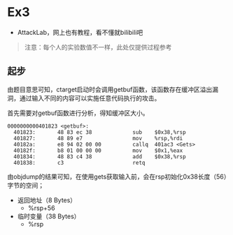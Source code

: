 # Ex3

* AttackLab，网上也有教程，看不懂就bilibili吧

> 注意：每个人的实验数值不一样，此处仅提供过程参考

## 起步

由题目意思可知，ctarget启动时会调用getbuf函数，该函数存在缓冲区溢出漏洞，通过输入不同的内容可以实施任意代码执行的攻击。

首先需要对getbuf函数进行分析，得知缓冲区大小。
```log
0000000000401823 <getbuf>:
  401823:       48 83 ec 38             sub    $0x38,%rsp
  401827:       48 89 e7                mov    %rsp,%rdi
  40182a:       e8 94 02 00 00          callq  401ac3 <Gets>
  40182f:       b8 01 00 00 00          mov    $0x1,%eax
  401834:       48 83 c4 38             add    $0x38,%rsp
  401838:       c3                      retq
```
由objdump的结果可知，在使用gets获取输入前，会在rsp初始化0x38长度（56）字节的空间；

* 返回地址（8 Bytes）
  * %rsp+56
* 临时变量（38 Bytes）
  * %rsp
